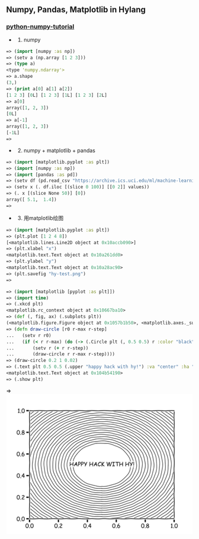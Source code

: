 ## Numpy, Pandas, Matplotlib in Hylang

### [python-numpy-tutorial](http://cs231n.github.io/python-numpy-tutorial/)

* 1. numpy
```clojure
=> (import [numpy :as np])
=> (setv a (np.array [1 2 3]))
=> (type a)
<type 'numpy.ndarray'>
=> a.shape
(3,)
=> (print a[0] a[1] a[2])
[1 2 3] [0L] [1 2 3] [1L] [1 2 3] [2L]
=> a[0]
array([1, 2, 3])
[0L]
=> a[-1]
array([1, 2, 3])
[-1L]
=>
```
* 2. numpy + matplotlib + pandas

```clojure
=> (import [matplotlib.pyplot :as plt])
=> (import [numpy :as np])
=> (import [pandas :as pd])
=> (setv df (pd.read_csv "https://archive.ics.uci.edu/ml/machine-learning-databases/iris/iris.data" :header None))
=> (setv x (. df.iloc [(slice 0 100)] [[0 2]] values))
=> (. x [(slice None 50)] [0])
array([ 5.1,  1.4])
=>
```
* 3. 用matplotlib绘图
```clojure
=> (import [matplotlib.pyplot :as plt])
=> (plt.plot [1 2 4 8])
[<matplotlib.lines.Line2D object at 0x10accb090>]
=> (plt.xlabel "x")
<matplotlib.text.Text object at 0x10a261dd0>
=> (plt.ylabel "y")
<matplotlib.text.Text object at 0x10a28ac90>
=> (plt.savefig "hy-test.png")
=>
```
```clojure
=> (import [matplotlib [pyplot :as plt]])
=> (import time)
=> (.xkcd plt)
<matplotlib.rc_context object at 0x10667ba10>
=> (def (, fig, ax) (.subplots plt))
(<matplotlib.figure.Figure object at 0x1057b1b50>, <matplotlib.axes._subplots.AxesSubplot object at 0x1067be8d0>)
=> (defn draw-circle [r0 r-max r-step]
...   (setv r r0)
...   (if (< r r-max) (do (-> (.Circle plt (, 0.5 0.5) r :color "black" :fill False) (ax.add-artist))
...       (setv r (+ r r-step))
...       (draw-circle r r-max r-step))))
=> (draw-circle 0.2 1 0.02)
=> (.text plt 0.5 0.5 (.upper "happy hack with hy!") :va "center" :ha "center")
<matplotlib.text.Text object at 0x104b54190>
=> (.show plt)

```
=> 
![](/draw_circle.png)
